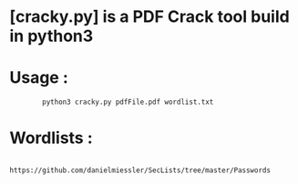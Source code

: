 # [cracky.py] is a PDF Crack tool build in python3 

# Usage :
            python3 cracky.py pdfFile.pdf wordlist.txt

# Wordlists :
            https://github.com/danielmiessler/SecLists/tree/master/Passwords
